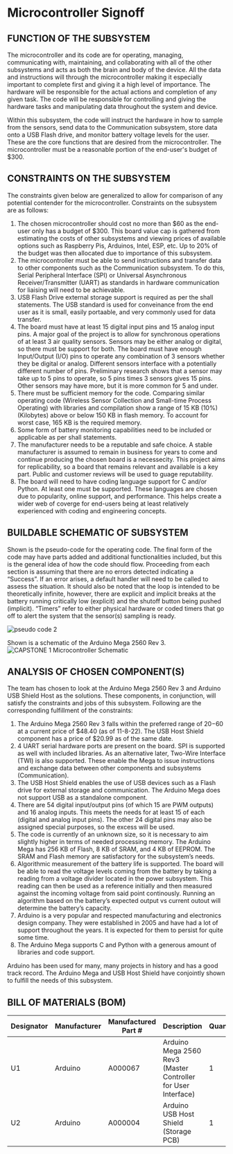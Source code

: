 # Microcontroller Signoff
## FUNCTION OF THE SUBSYSTEM
The microcontroller and its code are for operating, managing, communicating with, maintaining, and collaborating with all of the other subsystems and acts as both the brain and body of the device.  All the data and instructions will through the microcontroller making it especially important to complete first and giving it a high level of importance.  The hardware will be responsible for the actual actions and completion of any given task.  The code will be responsible for controlling and giving the hardware tasks and manipulating data throughout the system and device.  

Within this subsystem, the code will instruct the hardware in how to sample from the sensors, send data to the Communication subsystem, store data onto a USB Flash drive, and monitor battery voltage levels for the user.  These are the core functions that are desired from the microcontroller.  The microcontroller must be a reasonable portion of the end-user's budget of $300.

## CONSTRAINTS ON THE SUBSYSTEM
The constraints given below are generalized to allow for comparison of any potential contender for the microcontroller.  Constraints on the subsystem are as follows:
1. The chosen microcontroller should cost no more than $60 as the end-user only has a budget of $300.  This board value cap is gathered from estimating the costs of other subsystems and viewing prices of available options such as Raspberry Pis, Arduinos, Intel, ESP, etc.  Up to 20% of the budget was then allocated due to importance of this subsystem.
2. The microcontroller must be able to send instructions and transfer data to other components such as the Communication subsystem.  To do this, Serial Peripheral Interface (SPI) or Universal Asynchronous Receiver/Transmitter (UART) as standards in hardware communication for liaising will need to be achievable. 
3. USB Flash Drive external storage support is required as per the shall statements. The USB standard is used for conveinance from the end user as it is small, easily portaable, and very commonly used for data transfer.
4. The board must have at least 15 digital input pins and 15 analog input pins. A major goal of the project is to allow for synchronous operations of at least 3 air quality sensors.  Sensors may be either analog or digital, so there must be support for both.  The board must have enough Input/Output (I/O) pins to operate any combination of 3 sensors whether they be digital or analog. Different sensors interface with a potentially different number of pins.  Preliminary research shows that a sensor may take up to 5 pins to operate, so 5 pins times 3 sensors gives 15 pins. Other sensors may have more, but it is more common for 5 and under.  
5. There must be sufficient memory for the code. Comparing similar operating code (Wireless Sensor Collection and Small-time Process Operating) with libraries and compilation show a range of 15 KB (10%) (Kilobytes) above or below 150 KB in flash memory.  To account for worst case, 165 KB is the required memory.
6. Some form of battery monitoring capabilities need to be included or applicable as per shall statements.
7. The manufacturer needs to be a reputable and safe choice.  A stable manufacturer is assumed to remain in business for years to come and continue producing the chosen board is a necessecity.  This project aims for replicability, so a board that remains relevant and available is a key part.  Public and customer reviews will be used to guage reputability.
8. The board will need to have coding language support for C and/or Python.  At least one must be supported. These languages are chosen due to popularity, online support, and performance.  This helps create a wider web of coverge for end-users being at least relatively experienced with coding and engineering concepts.

## BUILDABLE SCHEMATIC OF SUBSYSTEM
Shown is the pseudo-code for the operating code.  The final form of the code may have parts added and additional functionalities included, but this is the general idea of how the code should flow.  Proceeding from each section is assuming that there are no errors detected indicating a “Success”.  If an error arises, a default handler will need to be called to assess the situation.  It should also be noted that the loop is intended to be theoretically infinite, however, there are explicit and implicit breaks at the battery running critically low (explicit) and the shutoff button being pushed (implicit).  “Timers” refer to either physical hardware or coded timers that go off to alert the system that the sensor(s) sampling is ready.

![pseudo code 2](https://user-images.githubusercontent.com/110966922/202583040-c28e27fe-c175-4287-a8cb-cefafbfe327b.png)

Shown is a schematic of the Arduino Mega 2560 Rev 3.
![CAPSTONE 1 Microcontroller Schematic](https://user-images.githubusercontent.com/118767661/204694703-fcaa5b67-bf5d-469f-a134-dae06493fe5f.png)

## ANALYSIS OF CHOSEN COMPONENT(S)
The team has chosen to look at the Arduino Mega 2560 Rev 3 and Arduino USB Shield Host as the solutions.  These components, in conjunction, will satisfy the constraints and jobs of this subsystem.  Following are the corresponding fulfillment of the constraints:

1. The Arduino Mega 2560 Rev 3 falls within the preferred range of $20-$60 at a current price of $48.40 (as of 11-8-22).  The USB Host Shield component has a price of $20.99 as of the same date.   
2. 4 UART serial hardware ports are present on the board.  SPI is supported as well with included libraries.  As an alternative later, Two-Wire Interface (TWI) is also supported.  These enable the Mega to issue instructions and exchange data between other components and subsystems (Communication).
3. The USB Host Shield enables the use of USB devices such as a Flash drive for external storage and communication. The Arduino Mega does not support USB as a standalone component.
4. There are 54 digital input/output pins (of which 15 are PWM outputs) and 16 analog inputs.  This meets the needs for at least 15 of each (digital and analog input pins).  The other 24 digital pins may also be assigned special purposes, so the excess will be used.  
5. The code is currently of an unknown size, so it is necessary to aim slightly higher in terms of needed processing memory.  The Arduino Mega has 256 KB of Flash, 8 KB of SRAM, and 4 KB of EEPROM.  The SRAM and Flash memory are satisfactory for the subsystem’s needs.
6. Algorithmic measurement of the battery life is supported.  The board will be able to read the voltage levels coming from the battery by taking a reading from a voltage divider located in the power subsystem.  This reading can then be used as a reference initially and then measured against the incoming voltage from said point continously. Running an algorithm based on the battery’s expected output vs current outout will determine the battery’s capacity.
7. Arduino is a very popular and respected manufacturing and electronics design company.  They were established in 2005 and have had a lot of support throughout the years.  It is expected for them to persist for quite some time. 
8. The Arduino Mega supports C and Python with a generous amount of libraries and code support.

	
Arduino has been used for many, many projects in history and has a good track record.  The Arduino Mega and USB Host Shield have conjointly shown to fulfill the needs of this subsystem.  

## BILL OF MATERIALS (BOM)

| Designator | Manufacturer | Manufactured Part # | Description                                                   | Quantity | Price Each  |
| ---------- | ------------ | ------------------- | ------------------------------------------------------------- | -------- | ----------  |
| U1         | Arduino      | A000067             | Arduino Mega 2560 Rev3 (Master Controller for User Interface) | 1        | $48.40      |
| U2         | Arduino      | A000004             | Arduino USB Host Shield (Storage PCB)                         | 1        | $20.99      |
